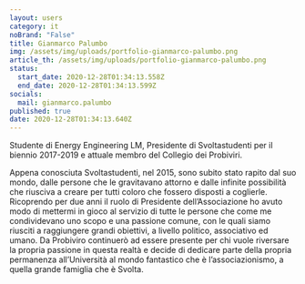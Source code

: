```yaml
---
layout: users
category: it
noBrand: "False"
title: Gianmarco Palumbo
img: /assets/img/uploads/portfolio-gianmarco-palumbo.png
article_th: /assets/img/uploads/portfolio-gianmarco-palumbo.png
status:
  start_date: 2020-12-28T01:34:13.558Z
  end_date: 2020-12-28T01:34:13.599Z
socials:
  mail: gianmarco.palumbo
published: true
date: 2020-12-28T01:34:13.640Z
---
```

Studente di Energy Engineering LM, Presidente di Svoltastudenti per il biennio 2017-2019 e attuale membro del Collegio dei Probiviri.

Appena conosciuta Svoltastudenti, nel 2015, sono subito stato rapito dal suo mondo, dalle persone che le gravitavano attorno e dalle infinite possibilità che riusciva a creare per tutti coloro che fossero disposti a coglierle.
Ricoprendo per due anni il ruolo di Presidente dell’Associazione ho avuto modo di mettermi in gioco al servizio di tutte le persone che come me condividevano uno scopo e una passione comune, con le quali siamo riusciti a raggiungere grandi obiettivi, a livello politico, associativo ed umano.
Da Probiviro continuerò ad essere presente per chi vuole riversare la propria passione in questa realtà e decide di dedicare parte della propria permanenza all’Università al mondo fantastico che è l’associazionismo, a quella grande famiglia che è Svolta.
